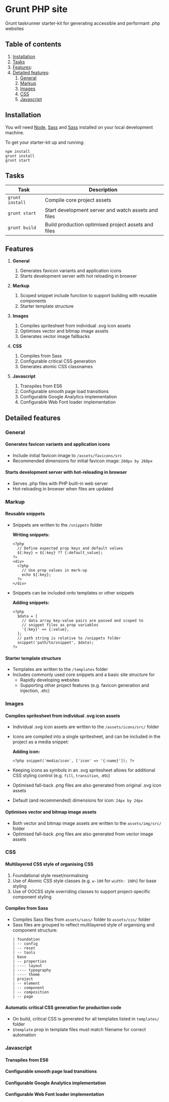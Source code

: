 # Grunt PHP site

Grunt taskrunner starter-kit for generating accessible and performant .php websites

## Table of contents

1. [Installation](#user-content-installation)
2. [Tasks](#user-content-tasks)
3. [Features](#user-content-features):
4. [Detailed features](#user-content-detailed-features):
   1. [General](#user-content-general)
   2. [Markup](#user-content-markup)
   3. [Images](#user-content-media)
   4. [CSS](#user-content-css)
   5. [Javascript](#user-content-javascript)

## Installation

You will need [Node](https://docs.npmjs.com/getting-started/installing-node), [Sass](http://sass-lang.com/install) and [Sass](http://sass-lang.com/install) installed on your local development machine.

To get your starter-kit up and running:

```
npm install
grunt install
grunt start
```

## Tasks

| Task            | Description                                         |
| --------------- | --------------------------------------------------- |
| `grunt install` | Compile core project assets                         |
| `grunt start`   | Start development server and watch assets and files |
| `grunt build`   | Build production optimised project assets and files |

## Features

1. **General**

   1. Generates favicon variants and application icons
   2. Starts development server with hot reloading in browser

2. **Markup**

   1. Scoped snippet include function to support building with reusable components
   2. Starter template structure

3. **Images**

   1. Compiles spritesheet from individual .svg icon assets
   2. Optimises vector and bitmap image assets
   3. Generates vector image fallbacks

4. **CSS**

   1. Compiles from Sass
   2. Configurable critical CSS generation
   3. Generates atomic CSS classnames

5. **Javascript**
   1. Transpiles from ES6
   2. Configurable smooth page load transitions
   3. Configurable Google Analytics implementation
   4. Configurable Web Font loader implementation

## Detailed features

### General

#### Generates favicon variants and application icons

- Include initial favicon image to `/assets/favicons/src`
- Recommended dimensions for initial favicon image: `260px by 260px`

#### Starts development server with hot-reloading in browser

- Serves .php files with PHP built-in web server
- Hot-reloading in browser when files are updated

### Markup

#### Reusable snippets

- Snippets are written to the `/snippets` folder

  **Writing snippets:**

  ```
  <?php
    // Define expected prop keys and default values
    ${:key} = ${:key} ?? {:default_value};
  ?>
  <div>
    <?php
      // Use prop values in mark-up
      echo ${:key};
    ?>
  </div>
  ```

- Snippets can be included onto templates or other snippets

  **Adding snippets:**

  ```
  <?php
    $data = [
      // data array key-value pairs are passed and scoped to
      // snippet files as prop variables
      '{:key}' => {:value},
    ];
    // path string is relative to /snippets folder
    snippet('path/to/snippet', $data);
  ?>
  ```

#### Starter template structure

- Templates are written to the `/templates` folder
- Includes commonly used core snippets and a basic site structure for
  - Rapidly developing websites
  - Supporting other project features (e.g. favicon generation and injection, .etc)

### Images

#### Compiles spritesheet from individual .svg icon assets

- Individual .svg icon assets are written to the `/assets/icons/src/` folder
- Icons are compiled into a single spritesheet, and can be included in the project as a media snippet:

  **Adding icon:**

  ```
  <?php snippet('media/icon', ['icon' => '{:name}']); ?>
  ```

- Keeping icons as symbols in an .svg spritesheet allows for additional CSS styling control (e.g. `fill`, `transition`, .etc)
- Optimised fall-back .png files are also generated from original .svg icon assets
- Default (and recommended) dimensions for icon: `24px by 24px`

#### Optimises vector and bitmap image assets

- Both vector and bitmap image assets are written to the `assets/img/src/` folder
- Optimised fall-back .png files are also generated from vector image assets

### CSS

#### Multilayered CSS style of organising CSS

1. Foundational style reset/normalising
2. Use of Atomic CSS style classes (e.g. `w-100` for `width: 100%`) for base styling
3. Use of OOCSS style overriding classes to support project-specific component styling

#### Compiles from Sass

- Compiles Sass files from `assets/sass/` folder to `assets/css/` folder
- Sass files are grouped to reflect multilayered style of organising and component structure:
  ```
  | foundation
  | -- config
  | -- reset
  | -- tools
  | base
  | -- properties
  | ---- layout
  | ---- typography
  | ---- theme
  | project
  | -- element
  | -- component
  | -- composition
  | -- page
  ```

#### Automatic critical CSS generation for production code

- On build, critical CSS is generated for all templates listed in `templates/` folder
- `$template` prop in template files must match filename for correct automation

### Javascript

#### Transpiles from ES6

#### Configurable smooth page load transitions

#### Configurable Google Analytics implementation

#### Configurable Web Font loader implementation

<!-- # Bob

## Features
### Media
  - #### Icon spritesheet
    Concat and compile individual graphics into a single spritesheet for use.
      ##### Configuration/documentation:
      - Compiling spritesheet: [grunt-svg-sprite](https://github.com/jkphl/grunt-svg-sprite)

  - #### Image optimisation
    Generate vector graphic fallbacks and minify images.
      ##### Configuration/documentation:
      - Generating vector graphic fallbacks: [grunt-svg2png](https://www.npmjs.com/package/grunt-svg2png)
      - Minification: [grunt-contrib-imagemin](https://github.com/gruntjs/grunt-contrib-imagemin)

### CSS
  - #### Sass compilation
    Concat, process (e.g. adding vendor prefixes, .etc) and compiling Sass partials into CSS.
      ##### Configuration/documentation:
      - Concatenating and compiling: [grunt-contrib-sass](https://github.com/gruntjs/grunt-contrib-sass)
      - Processors: [grunt-postcss](https://github.com/nDmitry/grunt-postcss)

  - #### Critical CSS
    Generate critical CSS for rendering 'above the fold' content for individual templates.
      ##### Configuration/documentation:
      - Generating critical CSS: [grunt-criticalcss](https://github.com/filamentgroup/grunt-criticalcss)

  - #### Functional classes with modular structure
    Generate property-based functional classes for rapid development, while setting modular structure for extension.
      ##### Configuration/documentation:
      - Functional classes: [Scoop](https://github.com/makingmerry/tool_scoop)

### JS
  - #### Transpile, concat and compile
    Transpile ES6 code to ES5 code, concatenate required modules and minify for production.
      ##### Configuration/documentation:
      - Transpiling ES6 code: [grunt-babel](https://github.com/babel/grunt-babel)
      - Concatenation: [grunt-contrib-concat](https://github.com/gruntjs/grunt-contrib-concat)
      - Minification: [grunt-contrib-uglify](https://github.com/gruntjs/grunt-contrib-uglify)

  - #### Linting
    Enforce JS development standards, following the [Airbnb Styleguides](https://github.com/airbnb/javascript).
      ##### Configuration/documentation:
      - Linter: [grunt-eslint](https://github.com/sindresorhus/grunt-eslint)
      - Styleguide: [Airbnb JavaScript Style Guide](https://github.com/airbnb/javascript)

  - #### Smooth page transitions
    Simulate Single Page Application (SPA) style transitions when moving around pages.
      ##### Configuration/documentation:
      - Ajax transition library: [Barba.js](http://barbajs.org/)

### Integrated services/applications
  - #### Built-in PHP web server
    Runs a built-in server to assist in developing PHP projects or running tests.
      ##### Configuration/documentation:
      - Module: [grunt-php](https://github.com/sindresorhus/grunt-php)

  - #### Watching and live reloading of browsers
    Run tasks and reload browsers when files are updated.
      ##### Configuration/documentation:
      - Watcher: [grunt-contrib-watch](https://github.com/gruntjs/grunt-contrib-watch)
      - Browser sync: [grunt-browser-sync](https://github.com/BrowserSync/grunt-browser-sync)

  - #### Analytics tracking
    Setup preferred analytics' (Google Analytics) tracking code.
      ##### Configuration/documentation:
      - Async implementation: [Google Analytics fundamentals](https://developers.google.com/analytics/devguides/collection/analyticsjs/)
      - SPA tracking: [Google Analytics SPA tracking](https://developers.google.com/analytics/devguides/collection/analyticsjs/single-page-applications)

  - #### Favicon generation
    Generate and install a multi-platform favicon.
      ##### Configuration/documentation:
      - Generator: [Real Favicon Generator](https://realfavicongenerator.net)

  - #### Asynchronous web font loading
    Asynchronously add web fonts with most popular web font providers.
      ##### Configuration/documentation:
      - Loader: [Web Font Loader](https://github.com/typekit/webfontloader)

---

## Resources
*Coming soon* -->
